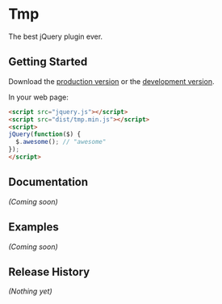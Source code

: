 # Tmp

The best jQuery plugin ever.

## Getting Started
Download the [production version][min] or the [development version][max].

[min]: https://raw.github.com/gruntjs/grunt/master/dist/tmp.min.js
[max]: https://raw.github.com/gruntjs/grunt/master/dist/tmp.js

In your web page:

```html
<script src="jquery.js"></script>
<script src="dist/tmp.min.js"></script>
<script>
jQuery(function($) {
  $.awesome(); // "awesome"
});
</script>
```

## Documentation
_(Coming soon)_

## Examples
_(Coming soon)_

## Release History
_(Nothing yet)_
